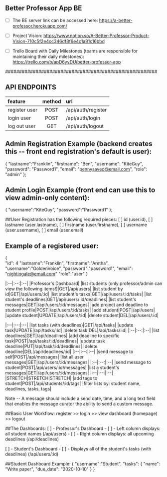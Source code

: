 ## Better Professor App BE 

- [ ] The BE server link can be accessed here: https://a-better-professor.herokuapp.com/

- [ ] Project Vision: https://www.notion.so/A-Better-Professor-Product-Vision-710c5f2e4cc346df8f6e4c1a81c16bbd

- [ ] Trello Board with Daily Milestones (teams are responsible for maintaining their daily milestones): https://trello.com/b/apD6yvDU/better-professor-app

#######################################################

## API ENDPOINTS ##
|feature|method|url|
|:--|:--:|:--|
|register user |POST|/api/auth/register|
|login user |POST|/api/auth/login|
|log out user |GET|/api/auth/logout|

## Admin Registration Example (backend creates this -- front end registration's default is user):

{
    "lastname":"Franklin",
    "firstname": "Ben",
    "username": "KiteGuy",
    "password": "Password1",
    "email": "pennysaved@email.com",
    "role": "admin"
};

## Admin Login Example (front end can use this to view admin-only content):
{
    "username":"KiteGuy",
    "password":"Password1"
};

##User Registration has the following required pieces:
[ ] id (user.id), 
[ ] lastname (user.lastname), 
[ ] firstname (user.firstname), 
[ ] username (user.username),
[ ] email (user.email)

## Example of a registered user:
{   
    "id": 4
	"lastname":"Franklin",
	"firstname":"Aretha",
	"username":"GoldenVoice",
	"password":"password1",
	"email": "nightingale@email.com"
    "role":"user"
}

|:--|:--:|:--|
|Professor's Dashboard|
|list students (only professor/admin can view the following items!)|GET|/api/users|
|list student by id|GET|/api/users/:id|
|list student's tasks|GET|/api/users/:id/tasks| 
|list student's deadlines|GET|/api/users/:id/deadlines|
|list student's messages|GET|/api/users/:id/messages|
|add project and deadline to student profile|POST|/api/users/:id/tasks|
|add student|POST|/api/users|
|update student|UPDATE|/api/users/:id|
|delete student|DEL|/api/users/:id|

|:--|:--:|:--|
|list tasks (with deadlines)|GET|/api/tasks|
|update task|UPDATE|/api/tasks/:id|
|delete task|DEL|/api/tasks/:id|
|:--|:--:|:--|
|list deadlines|GET|/api/deadlines|
|add deadline to specific task|POST|/api/tasks/:id/deadlines|
|update task deadline|PUT|/api/task/:id/deadlines|
|delete deadline|DEL|/api/deadlines/:id|
|:--|:--:|:--|
|send message to self|POST|/api/messages|
|list all user messages|GET|/api/users/:id/messages|
|:--|:--:|:--|
|send message to student|POST|/api/users/:id/messages|
|list a student's messages|GET|/api/users/:id/messages|
|:--|:--:|:--|
|STRETCH|STRETCH|STRETCH|
|add tags to student|POST|/api/students/:id/tags|
|filter lists by: student name, deadlines, tasks, tags|


Note -- A message should include a send date, time, and a long text field that enables the message curator the ability to send a custom message.


##Basic User Workflow: 
register >> login >> view dashboard (homepage) >> logout

##The Dashboards:
[ ] - Professor's Dashboard 
    - [ ] - Left column displays: all student names (/api/users)
    - [ ] - Right column displays: all upcoming deadlines (/api/deadlines)

[ ] - Student's Dashboard
    - [ ] - Displays all of the student's tasks (with deadlines) (/api/users/:id)

##Student Dashboard Example:
{
    "username":"Student",
    "tasks": {
        "name": "Write paper",
        "due_date": "2020-10-10"
    }
}